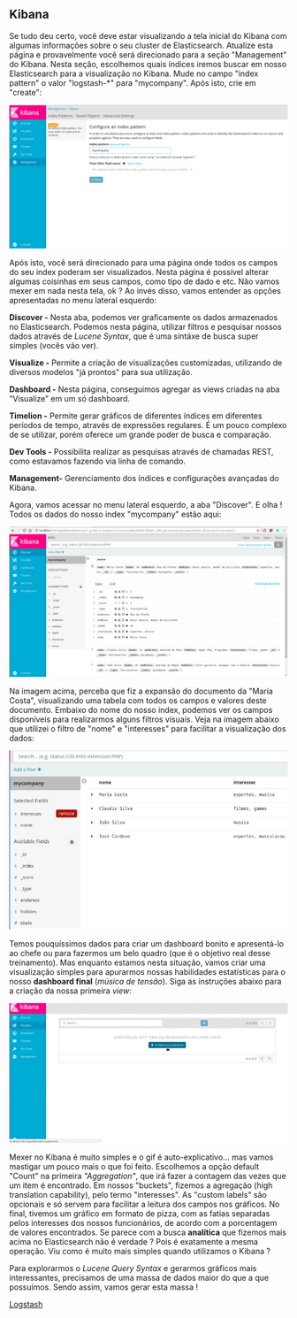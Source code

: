 ## Kibana

Se tudo deu certo, você deve estar visualizando a tela inicial do Kibana com algumas informações sobre o seu cluster de Elasticsearch. Atualize esta página e provavelmente você será direcionado para a seção "Management" do Kibana. Nesta seção, escolhemos quais índices iremos buscar em nosso Elasticsearch para a visualização no Kibana. Mude no campo "index pattern" o valor "logstash-\*" para "mycompany". Após isto, crie em "create":

![](/images/kibana_first.png)

Após isto, você será direcionado para uma página onde todos os campos do seu index poderam ser visualizados. Nesta página é possível alterar algumas coisinhas em seus campos, como tipo de dado e etc. Não vamos mexer em nada nesta tela, ok ? Ao invés disso, vamos entender as opções apresentadas no menu lateral esquerdo:

__Discover -__  Nesta aba, podemos ver graficamente os dados armazenados no Elasticsearch. Podemos nesta página, utilizar filtros e pesquisar nossos dados através de _Lucene Syntax_, que é uma sintáxe de busca super simples (vocês vão ver).

__Visualize -__ Permite a criação de visualizações customizadas, utilizando de diversos modelos "já prontos" para sua utilização.

__Dashboard -__ Nesta página, conseguimos agregar as views criadas na aba “Visualize” em um só dashboard.

__Timelion -__ Permite gerar gráficos de diferentes índices em diferentes períodos de tempo, através de expressões regulares. É um pouco complexo de se utilizar, porém oferece um grande poder de busca e comparação.

__Dev Tools -__ Possibilita realizar as pesquisas através de chamadas REST, como estavamos fazendo via linha de comando.

__Management-__ Gerenciamento dos índices e configurações avançadas do Kibana.

Agora, vamos acessar no menu lateral esquerdo, a aba "Discover". E olha ! Todos os dados do nosso index "mycompany" estão aqui:

![](/images/kibana_second.png)

Na imagem acima, perceba que fiz a expansão do documento da "Maria Costa", visualizando uma tabela com todos os campos e valores deste documento. Embaixo do nome do nosso index, podemos ver os campos disponíveis para realizarmos alguns filtros visuais. Veja na imagem abaixo que utilizei o filtro de "nome" e "interesses" para facilitar a visualização dos dados:

![](/images/kibana_third.png)

Temos pouquíssimos dados para criar um dashboard bonito e apresentá-lo ao chefe ou para fazermos um belo quadro (que é o objetivo real desse treinamento). Mas enquanto estamos nesta situação, vamos criar uma visualização simples para apurarmos nossas habilidades estatísticas para o nosso __dashboard final__ (*música de tensão*). Siga as instruções abaixo para a criação da nossa primeira _view_:

![](/gifs/first_visualization.gif)

Mexer no Kibana é muito simples e o gif é auto-explicativo... mas vamos mastigar um pouco mais o que foi feito. Escolhemos a opção default "Count" na primeira _"Aggregation"_, que irá fazer a contagem das vezes que um item é encontrado. Em nossos "buckets", fizemos a agregação (high translation capability), pelo termo "interesses". As "custom labels" são opcionais e só servem para facilitar a leitura dos campos nos gráficos. No final, tivemos um gráfico em formato de pizza, com as fatias separadas pelos interesses dos nossos funcionários, de acordo com a porcentagem de valores encontrados. Se parece com a busca __analítica__ que fizemos mais acima no Elasticsearch não é verdade ? Pois é exatamente a mesma operação. Viu como é muito mais simples quando utilizamos o Kibana ?

Para explorarmos o _Lucene Query Syntax_ e gerarmos gráficos mais interessantes, precisamos de uma massa de dados maior do que a que possuímos. Sendo assim, vamos gerar esta massa !


[Logstash](/pages/logstash.md)
